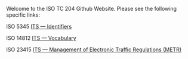 Welcome to the ISO TC 204 Github Website. Please see the following specific links:

ISO 5345 [ITS — Identifiers](https://iso-tc204.github.io/iso5345/)

ISO 14812 [ITS — Vocabulary](https://iso-tc204.github.io/iso14812/)

ISO 23415 [ITS — Management of Electronic Traffic Regulations (METR)](https://iso-tc204.github.io/iso24315/)
